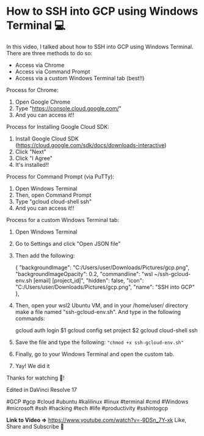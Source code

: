 # How to SSH into GCP using Windows Terminal 💻

In this video, I talked about how to SSH into GCP using Windows Terminal. There are three methods to do so:
 - Access via Chrome 
 -  Access via Command Prompt 
 - Access via a custom Windows Terminal tab (best!!) 

Process for Chrome:
 1. Open Google Chrome 
 2. Type "https://console.cloud.google.com/" 
 3.  And you can access it!! 

Process for Installing Google Cloud SDK: 
1. Install Google Cloud SDK 
(https://cloud.google.com/sdk/docs/downloads-interactive) 
2. Click "Next" 
3. Click "I Agree" 
4. It's installed!! 

Process for Command Prompt (via PuTTy): 
1. Open Windows Terminal 
2. Then, open Command Prompt 
3. Type "gcloud cloud-shell ssh" 
4. And you can access it!! 

Process for a custom Windows Terminal tab: 
1. Open Windows Terminal 
2. Go to Settings and click "Open JSON file" 
3. Then add the following: 

    { "backgroundImage": "C:/Users/user/Downloads/Pictures/gcp.png", "backgroundImageOpacity": 0.2, 
    "commandline": "wsl ~/ssh-gcloud-env.sh [email] [project_id]",
     "hidden": false, 
     "icon": "C:/Users/user/Downloads/Pictures/gcp.png", 
     "name": "SSH into GCP" 
     }, 

4. Then, open your wsl2 Ubuntu VM, and in your /home/user/ directory make a file named "ssh-gcloud-env.sh". And type in the following commands:
 

     gcloud auth login $1 
     gcloud config set project $2 
     gcloud cloud-shell ssh 

5. Save the file and type the following: `"chmod +x ssh-gcloud-env.sh"` 
6. Finally, go to your Windows Terminal and open the custom tab. 
7. Yay! We did it 

Thanks for watching 🥰! 

Edited in DaVinci Resolve 17 

#GCP  #gcp  #cloud  #ubuntu  #kalilinux  #linux  #terminal  #cmd  #Windows  #microsoft  #ssh  #hacking  #tech  #life  #productivity  #sshintogcp

**Link to Video =>** https://www.youtube.com/watch?v=-9DSn_7Y-xk
Like, Share and Subscribe 🙌